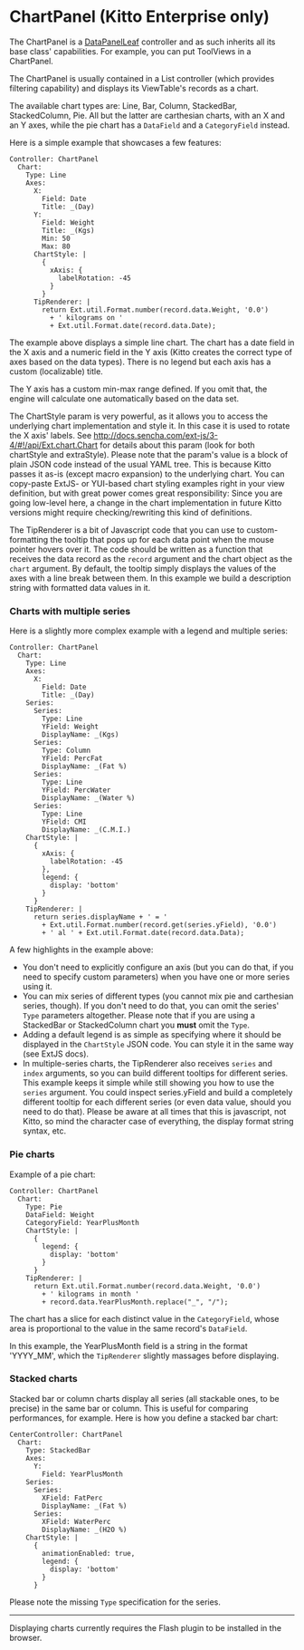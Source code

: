 # ChartPanel (Kitto Enterprise only) #

The ChartPanel is a [DataPanelLeaf](DataPanelLeaf.md) controller and as such inherits all its base class' capabilities. For example, you can put ToolViews in a ChartPanel.

The ChartPanel is usually contained in a List controller (which provides filtering capability) and displays its ViewTable's records as a chart.

The available chart types are: Line, Bar, Column, StackedBar, StackedColumn, Pie. All but the latter are carthesian charts, with an X and an Y axes, while the pie chart has a `DataField` and a `CategoryField` instead.

Here is a simple example that showcases a few features:

```
Controller: ChartPanel
  Chart:
    Type: Line
    Axes:
      X:
        Field: Date
        Title: _(Day)
      Y:
        Field: Weight
        Title: _(Kgs)
        Min: 50
        Max: 80
      ChartStyle: |
        {
          xAxis: {
            labelRotation: -45
          }
        }
      TipRenderer: |
        return Ext.util.Format.number(record.data.Weight, '0.0')
          + ' kilograms on '
          + Ext.util.Format.date(record.data.Date);
```

The example above displays a simple line chart. The chart has a date field in the X axis and a numeric field in the Y axis (Kitto creates the correct type of axes based on the data types). There is no legend but each axis has a custom (localizable) title.

The Y axis has a custom min-max range defined. If you omit that, the engine will calculate one automatically based on the data set.

The ChartStyle param is very powerful, as it allows you to access the underlying chart implementation and style it. In this case it is used to rotate the X axis' labels. See http://docs.sencha.com/ext-js/3-4/#!/api/Ext.chart.Chart for details about this param (look for both chartStyle and extraStyle). Please note that the param's value is a block of plain JSON code instead of the usual YAML tree. This is because Kitto passes it as-is (except macro expansion) to the underlying chart. You can copy-paste ExtJS- or YUI-based chart styling examples right in your view definition, but with great power comes great responsibility: Since you are going low-level here, a change in the chart implementation in future Kitto versions might require checking/rewriting this kind of definitions.

The TipRenderer is a bit of Javascript code that you can use to custom-formatting the tooltip that pops up for each data point when the mouse pointer hovers over it. The code should be written as a function that receives the data record as the `record` argument and the chart object as the `chart` argument. By default, the tooltip simply displays the values of the axes with a line break between them. In this example we build a description string with formatted data values in it.

### Charts with multiple series ###

Here is a slightly more complex example with a legend and multiple series:

```
Controller: ChartPanel
  Chart:
    Type: Line
    Axes:
      X:
        Field: Date
        Title: _(Day)
    Series:
      Series:
        Type: Line
        YField: Weight
        DisplayName: _(Kgs)
      Series:
        Type: Column
        YField: PercFat
        DisplayName: _(Fat %)
      Series:
        Type: Line
        YField: PercWater
        DisplayName: _(Water %)
      Series:
        Type: Line
        YField: CMI
        DisplayName: _(C.M.I.)
    ChartStyle: |
      {
        xAxis: {
          labelRotation: -45
        },
        legend: {
          display: 'bottom'
        }
      }
    TipRenderer: |
      return series.displayName + ' = '
        + Ext.util.Format.number(record.get(series.yField), '0.0')
        + ' al ' + Ext.util.Format.date(record.data.Data);
```

A few highlights in the example above:

  * You don't need to explicitly configure an axis (but you can do that, if you need to specify custom parameters) when you have one or more series using it.
  * You can mix series of different types (you cannot mix pie and carthesian series, though). If you don't need to do that, you can omit the series' `Type` parameters altogether. Please note that if you are using a StackedBar or StackedColumn chart you **must** omit the `Type`.
  * Adding a default legend is as simple as specifying where it should be displayed in the `ChartStyle` JSON code. You can style it in the same way (see ExtJS docs).
  * In multiple-series charts, the TipRenderer also receives `series` and `index` arguments, so you can build different tooltips for different series. This example keeps it simple while still showing you how to use the `series` argument. You could inspect series.yField and build a completely different tooltip for each different series (or even data value, should you need to do that). Please be aware at all times that this is javascript, not Kitto, so mind the character case of everything, the display format string syntax, etc.

### Pie charts ###

Example of a pie chart:

```
Controller: ChartPanel
  Chart:
    Type: Pie
    DataField: Weight
    CategoryField: YearPlusMonth
    ChartStyle: |
      {
        legend: {
          display: 'bottom'
        }
      }
    TipRenderer: |
      return Ext.util.Format.number(record.data.Weight, '0.0')
        + ' kilograms in month '
        + record.data.YearPlusMonth.replace("_", "/");
```

The chart has a slice for each distinct value in the `CategoryField`, whose area is proportional to the value in the same record's `DataField`.

In this example, the YearPlusMonth field is a string in the format 'YYYY\_MM', which the `TipRenderer` slightly massages before displaying.

### Stacked charts ###

Stacked bar or column charts display all series (all stackable ones, to be precise) in the same bar or column. This is useful for comparing performances, for example. Here is how you define a stacked bar chart:

```
CenterController: ChartPanel
  Chart:
    Type: StackedBar
    Axes:
      Y:
        Field: YearPlusMonth
    Series:
      Series:
        XField: FatPerc
        DisplayName: _(Fat %)
      Series:
        XField: WaterPerc
        DisplayName: _(H2O %)
    ChartStyle: |
      {
        animationEnabled: true,
        legend: {
          display: 'bottom'
        }
      }
```

Please note the missing `Type` specification for the series.

---

Displaying charts currently requires the Flash plugin to be installed in the browser.
